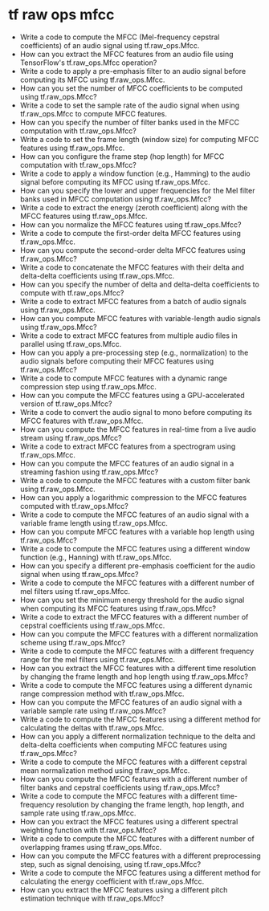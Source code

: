 # tf raw ops mfcc

- Write a code to compute the MFCC (Mel-frequency cepstral coefficients) of an audio signal using tf.raw_ops.Mfcc.
- How can you extract the MFCC features from an audio file using TensorFlow's tf.raw_ops.Mfcc operation?
- Write a code to apply a pre-emphasis filter to an audio signal before computing its MFCC using tf.raw_ops.Mfcc.
- How can you set the number of MFCC coefficients to be computed using tf.raw_ops.Mfcc?
- Write a code to set the sample rate of the audio signal when using tf.raw_ops.Mfcc to compute MFCC features.
- How can you specify the number of filter banks used in the MFCC computation with tf.raw_ops.Mfcc?
- Write a code to set the frame length (window size) for computing MFCC features using tf.raw_ops.Mfcc.
- How can you configure the frame step (hop length) for MFCC computation with tf.raw_ops.Mfcc?
- Write a code to apply a window function (e.g., Hamming) to the audio signal before computing its MFCC using tf.raw_ops.Mfcc.
- How can you specify the lower and upper frequencies for the Mel filter banks used in MFCC computation using tf.raw_ops.Mfcc?
- Write a code to extract the energy (zeroth coefficient) along with the MFCC features using tf.raw_ops.Mfcc.
- How can you normalize the MFCC features using tf.raw_ops.Mfcc?
- Write a code to compute the first-order delta MFCC features using tf.raw_ops.Mfcc.
- How can you compute the second-order delta MFCC features using tf.raw_ops.Mfcc?
- Write a code to concatenate the MFCC features with their delta and delta-delta coefficients using tf.raw_ops.Mfcc.
- How can you specify the number of delta and delta-delta coefficients to compute with tf.raw_ops.Mfcc?
- Write a code to extract MFCC features from a batch of audio signals using tf.raw_ops.Mfcc.
- How can you compute MFCC features with variable-length audio signals using tf.raw_ops.Mfcc?
- Write a code to extract MFCC features from multiple audio files in parallel using tf.raw_ops.Mfcc.
- How can you apply a pre-processing step (e.g., normalization) to the audio signals before computing their MFCC features using tf.raw_ops.Mfcc?
- Write a code to compute MFCC features with a dynamic range compression step using tf.raw_ops.Mfcc.
- How can you compute the MFCC features using a GPU-accelerated version of tf.raw_ops.Mfcc?
- Write a code to convert the audio signal to mono before computing its MFCC features with tf.raw_ops.Mfcc.
- How can you compute the MFCC features in real-time from a live audio stream using tf.raw_ops.Mfcc?
- Write a code to extract MFCC features from a spectrogram using tf.raw_ops.Mfcc.
- How can you compute the MFCC features of an audio signal in a streaming fashion using tf.raw_ops.Mfcc?
- Write a code to compute the MFCC features with a custom filter bank using tf.raw_ops.Mfcc.
- How can you apply a logarithmic compression to the MFCC features computed with tf.raw_ops.Mfcc?
- Write a code to compute the MFCC features of an audio signal with a variable frame length using tf.raw_ops.Mfcc.
- How can you compute MFCC features with a variable hop length using tf.raw_ops.Mfcc?
- Write a code to compute the MFCC features using a different window function (e.g., Hanning) with tf.raw_ops.Mfcc.
- How can you specify a different pre-emphasis coefficient for the audio signal when using tf.raw_ops.Mfcc?
- Write a code to compute the MFCC features with a different number of mel filters using tf.raw_ops.Mfcc.
- How can you set the minimum energy threshold for the audio signal when computing its MFCC features using tf.raw_ops.Mfcc?
- Write a code to extract the MFCC features with a different number of cepstral coefficients using tf.raw_ops.Mfcc.
- How can you compute the MFCC features with a different normalization scheme using tf.raw_ops.Mfcc?
- Write a code to compute the MFCC features with a different frequency range for the mel filters using tf.raw_ops.Mfcc.
- How can you extract the MFCC features with a different time resolution by changing the frame length and hop length using tf.raw_ops.Mfcc?
- Write a code to compute the MFCC features using a different dynamic range compression method with tf.raw_ops.Mfcc.
- How can you compute the MFCC features of an audio signal with a variable sample rate using tf.raw_ops.Mfcc?
- Write a code to compute the MFCC features using a different method for calculating the deltas with tf.raw_ops.Mfcc.
- How can you apply a different normalization technique to the delta and delta-delta coefficients when computing MFCC features using tf.raw_ops.Mfcc?
- Write a code to compute the MFCC features with a different cepstral mean normalization method using tf.raw_ops.Mfcc.
- How can you compute the MFCC features with a different number of filter banks and cepstral coefficients using tf.raw_ops.Mfcc?
- Write a code to compute the MFCC features with a different time-frequency resolution by changing the frame length, hop length, and sample rate using tf.raw_ops.Mfcc.
- How can you extract the MFCC features using a different spectral weighting function with tf.raw_ops.Mfcc?
- Write a code to compute the MFCC features with a different number of overlapping frames using tf.raw_ops.Mfcc.
- How can you compute the MFCC features with a different preprocessing step, such as signal denoising, using tf.raw_ops.Mfcc?
- Write a code to compute the MFCC features using a different method for calculating the energy coefficient with tf.raw_ops.Mfcc.
- How can you extract the MFCC features using a different pitch estimation technique with tf.raw_ops.Mfcc?